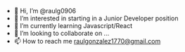 - 👋 Hi, I’m @raulg0906
- 👀 I’m interested in starting in a Junior Developer position
- 🌱 I’m currently learning Javascript/React
- 💞️ I’m looking to collaborate on ...
- 📫 How to reach me raulgonzalez1770@gmail.com

<!---
raulg0906/raulg0906 is a ✨ special ✨ repository because its `README.md` (this file) appears on your GitHub profile.
You can click the Preview link to take a look at your changes.
--->
